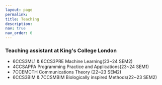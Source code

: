 ```yaml
---
layout: page
permalink: 
title: Teaching
description: 
nav: true
nav_order: 6
---
```


### Teaching assistant at King's College London
- 6CCS3ML1 & 6CCS3PRE Machine Learning(23~24 SEM2)
- 4CCSAPPA Programming Practice and Applications(23~24 SEM1)
- 7CCEMCTH Communications Theory (22~23 SEM2)
- 6CCS3BIM & 7CCSMBIM Biologically inspired Methods(22~23 SEM2)

